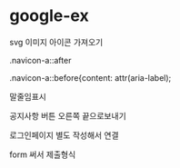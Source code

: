 # google-ex

 svg 이미지 아이콘 가져오기

 .navicon-a::after

 .navicon-a::before{content: attr(aria-label);

 말줄임표시

 공지사항 버튼 오른쪽 끝으로보내기

 로그인페이지 별도 작성해서 연결

 form 써서 제출형식
